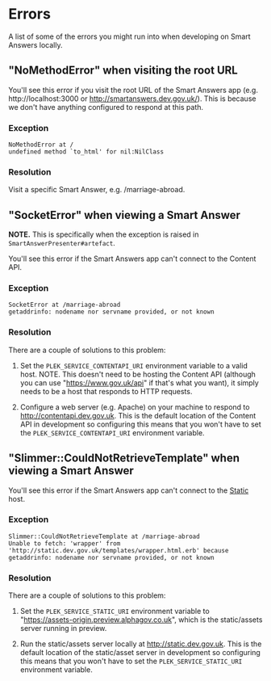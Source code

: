 # Errors

A list of some of the errors you might run into when developing on Smart Answers locally.


## "NoMethodError" when visiting the root URL

You'll see this error if you visit the root URL of the Smart Answers app (e.g. http://localhost:3000 or http://smartanswers.dev.gov.uk/). This is because we don't have anything configured to respond at this path.

### Exception

    NoMethodError at /
    undefined method `to_html' for nil:NilClass

### Resolution

Visit a specific Smart Answer, e.g. /marriage-abroad.


## "SocketError" when viewing a Smart Answer

__NOTE.__ This is specifically when the exception is raised in `SmartAnswerPresenter#artefact`.

You'll see this error if the Smart Answers app can't connect to the Content API.

### Exception

    SocketError at /marriage-abroad
    getaddrinfo: nodename nor servname provided, or not known

### Resolution

There are a couple of solutions to this problem:

1. Set the `PLEK_SERVICE_CONTENTAPI_URI` environment variable to a valid host. NOTE. This doesn't need to be hosting the Content API (although you can use "https://www.gov.uk/api" if that's what you want), it simply needs to be a host that responds to HTTP requests.

2. Configure a web server (e.g. Apache) on your machine to respond to http://contentapi.dev.gov.uk. This is the default location of the Content API in development so configuring this means that you won't have to set the `PLEK_SERVICE_CONTENTAPI_URI` environment variable.


## "Slimmer::CouldNotRetrieveTemplate" when viewing a Smart Answer

You'll see this error if the Smart Answers app can't connect to the [Static][static] host.

### Exception

    Slimmer::CouldNotRetrieveTemplate at /marriage-abroad
    Unable to fetch: 'wrapper' from 'http://static.dev.gov.uk/templates/wrapper.html.erb' because getaddrinfo: nodename nor servname provided, or not known

### Resolution

There are a couple of solutions to this problem:

1. Set the `PLEK_SERVICE_STATIC_URI` environment variable to "https://assets-origin.preview.alphagov.co.uk", which is the static/assets server running in preview.

2. Run the static/assets server locally at http://static.dev.gov.uk. This is the default location of the static/asset server in development so configuring this  means that you won't have to set the `PLEK_SERVICE_STATIC_URI` environment variable.

[static]: https://github.com/alphagov/static

